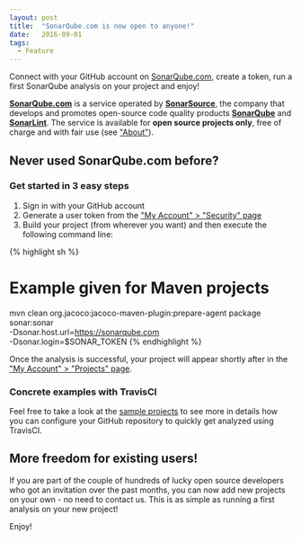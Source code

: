 ```yaml
---
layout: post
title:  "SonarQube.com is now open to anyone!"
date:   2016-09-01
tags:
  - Feature
---
```


Connect with your GitHub account on [SonarQube.com](https://sonarqube.com), create a token, run a first SonarQube analysis on your project and enjoy!

**[SonarQube.com](https://sonarqube.com)** is a service operated by **[SonarSource](http://www.sonarsource.com)**, the company that develops and promotes open-source code quality products **[SonarQube](http://www.sonarqube.org)** and **[SonarLint](http://www.sonarlint.org)**. The service is available for **open source projects only**, free of charge and with fair use (see ["About"](/)).

## Never used SonarQube.com before?

### Get started in 3 easy steps

1. Sign in with your GitHub account
2. Generate a user token from the ["My Account" > "Security" page](https://sonarqube.com/account/security)
3. Build your project (from wherever you want) and then execute the following command line:

{% highlight sh %}
# Example given for Maven projects
mvn clean org.jacoco:jacoco-maven-plugin:prepare-agent package sonar:sonar \
    -Dsonar.host.url=https://sonarqube.com \
    -Dsonar.login=$SONAR_TOKEN
{% endhighlight %}

Once the analysis is successful, your project will appear shortly after in the ["My Account" > "Projects" page](https://sonarqube.com/account/projects).

### Concrete examples with TravisCI

Feel free to take a look at the [sample projects](/redirects/sample-projects.html) to see more in details how you can configure your GitHub repository to quickly get analyzed using TravisCI.

## More freedom for existing users!

If you are part of the couple of hundreds of lucky open source developers who got an invitation over the past months, you can now add new projects on your own - no need to contact us. This is as simple as running a first analysis on your new project!

Enjoy!

